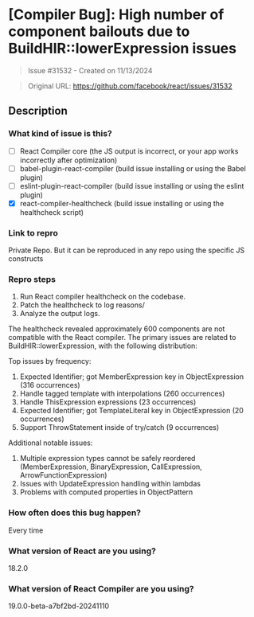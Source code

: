 # [Compiler Bug]: High number of component bailouts due to BuildHIR::lowerExpression issues

> Issue #31532 - Created on 11/13/2024

> Original URL: https://github.com/facebook/react/issues/31532

## Description

### What kind of issue is this?

- [ ] React Compiler core (the JS output is incorrect, or your app works incorrectly after optimization)
- [ ] babel-plugin-react-compiler (build issue installing or using the Babel plugin)
- [ ] eslint-plugin-react-compiler (build issue installing or using the eslint plugin)
- [X] react-compiler-healthcheck (build issue installing or using the healthcheck script)

### Link to repro

Private Repo. But it can be reproduced in any repo using the specific JS constructs

### Repro steps

1. Run React compiler healthcheck on the codebase.
2. Patch the healthcheck to log reasons/
3. Analyze the output logs.

The healthcheck revealed approximately 600 components are not compatible with the React compiler. The primary issues are related to BuildHIR::lowerExpression, with the following distribution:

Top issues by frequency:

1. Expected Identifier; got MemberExpression key in ObjectExpression (316 occurrences)
2. Handle tagged template with interpolations (260 occurrences)
3. Handle ThisExpression expressions (23 occurrences)
4. Expected Identifier; got TemplateLiteral key in ObjectExpression (20 occurrences)
5. Support ThrowStatement inside of try/catch (9 occurrences)

Additional notable issues:

1. Multiple expression types cannot be safely reordered (MemberExpression, BinaryExpression, CallExpression, ArrowFunctionExpression)
2. Issues with UpdateExpression handling within lambdas
3. Problems with computed properties in ObjectPattern

### How often does this bug happen?

Every time

### What version of React are you using?

18.2.0

### What version of React Compiler are you using?

19.0.0-beta-a7bf2bd-20241110
